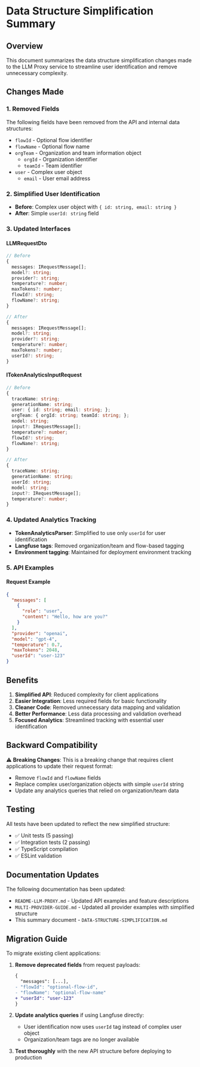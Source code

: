 # Data Structure Simplification Summary

## Overview
This document summarizes the data structure simplification changes made to the LLM Proxy service to streamline user identification and remove unnecessary complexity.

## Changes Made

### 1. Removed Fields
The following fields have been removed from the API and internal data structures:
- `flowId` - Optional flow identifier
- `flowName` - Optional flow name
- `orgTeam` - Organization and team information object
  - `orgId` - Organization identifier
  - `teamId` - Team identifier
- `user` - Complex user object
  - `email` - User email address

### 2. Simplified User Identification
- **Before**: Complex user object with `{ id: string, email: string }`
- **After**: Simple `userId: string` field

### 3. Updated Interfaces

#### LLMRequestDto
```typescript
// Before
{
  messages: IRequestMessage[];
  model?: string;
  provider?: string;
  temperature?: number;
  maxTokens?: number;
  flowId?: string;
  flowName?: string;
}

// After
{
  messages: IRequestMessage[];
  model?: string;
  provider?: string;
  temperature?: number;
  maxTokens?: number;
  userId?: string;
}
```

#### ITokenAnalyticsInputRequest
```typescript
// Before
{
  traceName: string;
  generationName: string;
  user: { id: string; email: string; };
  orgTeam: { orgId: string; teamId: string; };
  model: string;
  input?: IRequestMessage[];
  temperature?: number;
  flowId?: string;
  flowName?: string;
}

// After
{
  traceName: string;
  generationName: string;
  userId: string;
  model: string;
  input?: IRequestMessage[];
  temperature?: number;
}
```

### 4. Updated Analytics Tracking
- **TokenAnalyticsParser**: Simplified to use only `userId` for user identification
- **Langfuse tags**: Removed organization/team and flow-based tagging
- **Environment tagging**: Maintained for deployment environment tracking

### 5. API Examples

#### Request Example
```json
{
  "messages": [
    {
      "role": "user",
      "content": "Hello, how are you?"
    }
  ],
  "provider": "openai",
  "model": "gpt-4",
  "temperature": 0.7,
  "maxTokens": 2048,
  "userId": "user-123"
}
```

## Benefits

1. **Simplified API**: Reduced complexity for client applications
2. **Easier Integration**: Less required fields for basic functionality
3. **Cleaner Code**: Removed unnecessary data mapping and validation
4. **Better Performance**: Less data processing and validation overhead
5. **Focused Analytics**: Streamlined tracking with essential user identification

## Backward Compatibility

⚠️ **Breaking Changes**: This is a breaking change that requires client applications to update their request format:
- Remove `flowId` and `flowName` fields
- Replace complex user/organization objects with simple `userId` string
- Update any analytics queries that relied on organization/team data

## Testing

All tests have been updated to reflect the new simplified structure:
- ✅ Unit tests (5 passing)
- ✅ Integration tests (2 passing)
- ✅ TypeScript compilation
- ✅ ESLint validation

## Documentation Updates

The following documentation has been updated:
- `README-LLM-PROXY.md` - Updated API examples and feature descriptions
- `MULTI-PROVIDER-GUIDE.md` - Updated all provider examples with simplified structure
- This summary document - `DATA-STRUCTURE-SIMPLIFICATION.md`

## Migration Guide

To migrate existing client applications:

1. **Remove deprecated fields** from request payloads:
   ```diff
   {
     "messages": [...],
   - "flowId": "optional-flow-id",
   - "flowName": "optional-flow-name"
   + "userId": "user-123"
   }
   ```

2. **Update analytics queries** if using Langfuse directly:
   - User identification now uses `userId` tag instead of complex user object
   - Organization/team tags are no longer available

3. **Test thoroughly** with the new API structure before deploying to production